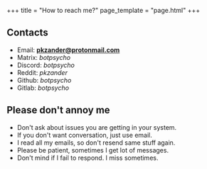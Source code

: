 +++
title = "How to reach me?"
page_template = "page.html"
+++


## Contacts
- Email: **pkzander@protonmail.com**
- Matrix: *botpsycho*
- Discord: *botpsycho*
- Reddit: *pkzander*
- Github: *botpsycho*
- Gitlab: *botpsycho*

## Please don't annoy me
- Don't ask about issues you are getting in your system.
- If you don't want conversation, just use email.
- I read all my emails, so don't resend same stuff again.
- Please be patient, sometimes I get lot of messages.
- Don't mind if I fail to respond. I miss sometimes.

